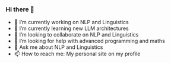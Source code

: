 ### Hi there 👋

- 🔭 I’m currently working on NLP and Linguistics
- 🌱 I’m currently learning new LLM architectures
- 👯 I’m looking to collaborate on NLP and Linguistics
- 🤔 I’m looking for help with advanced programming and maths
- 💬 Ask me about NLP and Linguistics
- 📫 How to reach me: My personal site on my profile
